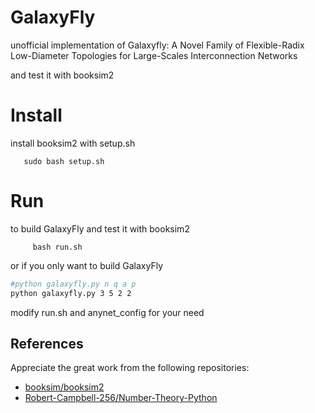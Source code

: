 # GalaxyFly
 unofficial implementation of Galaxyfly: A Novel Family of Flexible-Radix Low-Diameter Topologies for Large-Scales Interconnection Networks

and test it with booksim2
 
 # Install
 install booksim2 with setup.sh
 ``` 
    sudo bash setup.sh
```
 # Run
 to build GalaxyFly and test it with booksim2
``` 
     bash run.sh
 ```
 or if you only want to  build GalaxyFly 
 ```bash
#python galaxyfly.py n q a p
python galaxyfly.py 3 5 2 2
``` 
modify run.sh and anynet_config for your need

## References

Appreciate the great work from the following repositories:

- [booksim/booksim2](https://github.com/booksim/booksim2)
- [Robert-Campbell-256/Number-Theory-Python](https://github.com/Robert-Campbell-256/Number-Theory-Python) 
